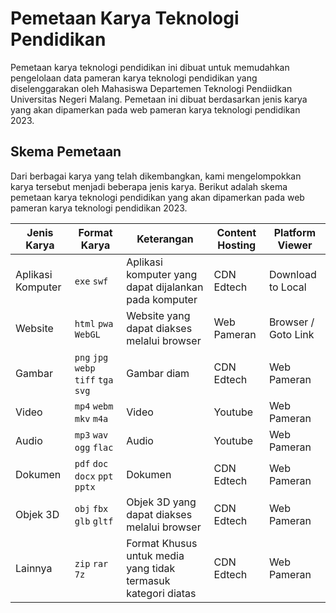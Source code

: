 # Pemetaan Karya Teknologi Pendidikan

Pemetaan karya teknologi pendidikan ini dibuat untuk memudahkan pengelolaan data pameran karya teknologi pendidikan yang diselenggarakan oleh Mahasiswa Departemen Teknologi Pendiidkan Universitas Negeri Malang. Pemetaan ini dibuat berdasarkan jenis karya yang akan dipamerkan pada web pameran karya teknologi pendidikan 2023.

## Skema Pemetaan

Dari berbagai karya yang telah dikembangkan, kami mengelompokkan karya tersebut menjadi beberapa jenis karya. Berikut adalah skema pemetaan karya teknologi pendidikan yang akan dipamerkan pada web pameran karya teknologi pendidikan 2023.

| Jenis Karya       | Format Karya                          | Keterangan                                                    | Content Hosting | Platform Viewer     |
| ----------------- | ------------------------------------- | ------------------------------------------------------------- | --------------- | ------------------- |
| Aplikasi Komputer | `exe` `swf`                           | Aplikasi komputer yang dapat dijalankan pada komputer         | CDN Edtech      | Download to Local   |
| Website           | `html` `pwa` `WebGL`                  | Website yang dapat diakses melalui browser                    | Web Pameran     | Browser / Goto Link |
| Gambar            | `png` `jpg` `webp` `tiff` `tga` `svg` | Gambar diam                                                   | CDN Edtech      | Web Pameran         |
| Video             | `mp4` `webm` `mkv` `m4a`              | Video                                                         | Youtube         | Web Pameran         |
| Audio             | `mp3` `wav` `ogg` `flac`              | Audio                                                         | Youtube         | Web Pameran         |
| Dokumen           | `pdf` `doc` `docx` `ppt` `pptx`       | Dokumen                                                       | CDN Edtech      | Web Pameran         |
| Objek 3D          | `obj` `fbx` `glb` `gltf`              | Objek 3D yang dapat diakses melalui browser                   | CDN Edtech      | Web Pameran         |
| Lainnya           | `zip` `rar` `7z`                      | Format Khusus untuk media yang tidak termasuk kategori diatas | CDN Edtech      | Web Pameran         |
